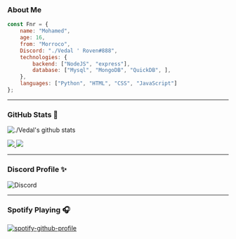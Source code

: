 ### About Me

```js
const Fnr = {
    name: "Mohamed",
    age: 16,
    from: "Morroco",
    Discord: "./Vedal ' Roven#888",
    technologies: {
        backend: ["NodeJS", "express"],
        database: ["Mysql", "MongoDB", "QuickDB", ],
    },
    languages: ["Python", "HTML", "CSS", "JavaScript"]
};
```
---

### GitHub Stats 🌟
![./Vedal's github stats](https://github-readme-stats.vercel.app/api?username=VEDAL0&count_private=true&show_icons=true&theme=radical)

<a href="https://github.com/VEDAL0?tab=followers">
  <img src="https://img.shields.io/github/followers/VEDAL0">
</a>
<a href="https://github.com/VEDAL0">
   <img src="https://komarev.com/ghpvc/?username=VEDAL0">
</a>

---

### Discord Profile ✨
![Discord](https://discord.c99.nl/widget/theme-3/949408973583433728.png)

---

### Spotify Playing 🎧
[![spotify-github-profile](https://spotify-github-profile.vercel.app/api/view?uid=3134kudude6myfv54uc5qla6shjq&cover_image=true&theme=default)](https://spotify-github-profile.vercel.app/api/view?uid=3134kudude6myfv54uc5qla6shjq&redirect=true)
